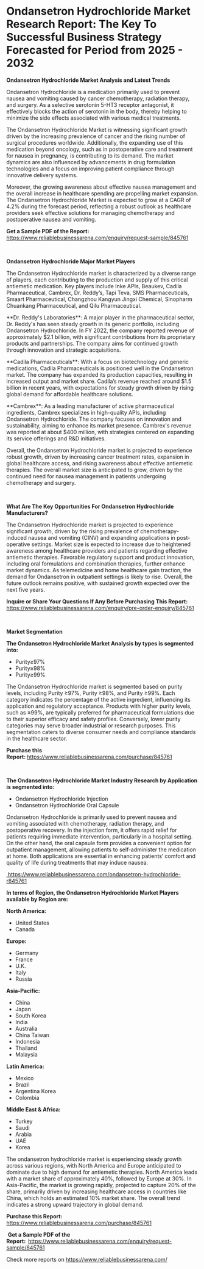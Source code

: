 <p><h1>Ondansetron Hydrochloride Market Research Report: The Key To Successful Business Strategy Forecasted for Period from 2025 - 2032</h1></p><p><strong>Ondansetron Hydrochloride Market Analysis and Latest Trends</strong></p>
<p><p>Ondansetron Hydrochloride is a medication primarily used to prevent nausea and vomiting caused by cancer chemotherapy, radiation therapy, and surgery. As a selective serotonin 5-HT3 receptor antagonist, it effectively blocks the action of serotonin in the body, thereby helping to minimize the side effects associated with various medical treatments.</p><p>The Ondansetron Hydrochloride Market is witnessing significant growth driven by the increasing prevalence of cancer and the rising number of surgical procedures worldwide. Additionally, the expanding use of this medication beyond oncology, such as in postoperative care and treatment for nausea in pregnancy, is contributing to its demand. The market dynamics are also influenced by advancements in drug formulation technologies and a focus on improving patient compliance through innovative delivery systems.</p><p>Moreover, the growing awareness about effective nausea management and the overall increase in healthcare spending are propelling market expansion. The Ondansetron Hydrochloride Market is expected to grow at a CAGR of 4.2% during the forecast period, reflecting a robust outlook as healthcare providers seek effective solutions for managing chemotherapy and postoperative nausea and vomiting.</p></p>
<p><strong>Get a Sample PDF of the Report:&nbsp;</strong> <a href="https://www.reliablebusinessarena.com/enquiry/request-sample/845761?utm_campaign=2133&utm_medium=2&utm_source=Github&utm_content=ia&utm_term=01042025&utm_id=ondansetron-hydrochloride">https://www.reliablebusinessarena.com/enquiry/request-sample/845761</a></p>
<p>&nbsp;</p>
<p><strong>Ondansetron Hydrochloride Major Market Players</strong></p>
<p><p>The Ondansetron Hydrochloride market is characterized by a diverse range of players, each contributing to the production and supply of this critical antiemetic medication. Key players include Inke APIs, Beaukev, Cadila Pharmaceutical, Cambrex, Dr. Reddy’s, Tapi Teva, SMS Pharmaceuticals, Smaart Pharmaceutical, Changzhou Kangyun Jingxi Chemical, Sinopharm Chuankang Pharmaceutical, and Qilu Pharmaceutical.</p><p>**Dr. Reddy's Laboratories**: A major player in the pharmaceutical sector, Dr. Reddy's has seen steady growth in its generic portfolio, including Ondansetron Hydrochloride. In FY 2022, the company reported revenue of approximately $2.1 billion, with significant contributions from its proprietary products and partnerships. The company aims for continued growth through innovation and strategic acquisitions.</p><p>**Cadila Pharmaceuticals**: With a focus on biotechnology and generic medications, Cadila Pharmaceuticals is positioned well in the Ondansetron market. The company has expanded its production capacities, resulting in increased output and market share. Cadila’s revenue reached around $1.5 billion in recent years, with expectations for steady growth driven by rising global demand for affordable healthcare solutions.</p><p>**Cambrex**: As a leading manufacturer of active pharmaceutical ingredients, Cambrex specializes in high-quality APIs, including Ondansetron Hydrochloride. The company focuses on innovation and sustainability, aiming to enhance its market presence. Cambrex's revenue was reported at about $400 million, with strategies centered on expanding its service offerings and R&D initiatives.</p><p>Overall, the Ondansetron Hydrochloride market is projected to experience robust growth, driven by increasing cancer treatment rates, expansion in global healthcare access, and rising awareness about effective antiemetic therapies. The overall market size is anticipated to grow, driven by the continued need for nausea management in patients undergoing chemotherapy and surgery.</p></p>
<p>&nbsp;</p>
<p><strong>What Are The Key Opportunities For Ondansetron Hydrochloride Manufacturers?</strong></p>
<p><p>The Ondansetron Hydrochloride market is projected to experience significant growth, driven by the rising prevalence of chemotherapy-induced nausea and vomiting (CINV) and expanding applications in post-operative settings. Market size is expected to increase due to heightened awareness among healthcare providers and patients regarding effective antiemetic therapies. Favorable regulatory support and product innovation, including oral formulations and combination therapies, further enhance market dynamics. As telemedicine and home healthcare gain traction, the demand for Ondansetron in outpatient settings is likely to rise. Overall, the future outlook remains positive, with sustained growth expected over the next five years.</p></p>
<p><strong>Inquire or Share Your Questions If Any Before Purchasing This Report:</strong> <a href="https://www.reliablebusinessarena.com/enquiry/pre-order-enquiry/845761?utm_campaign=2133&utm_medium=2&utm_source=Github&utm_content=ia&utm_term=01042025&utm_id=ondansetron-hydrochloride">https://www.reliablebusinessarena.com/enquiry/pre-order-enquiry/845761</a></p>
<p>&nbsp;</p>
<p><strong>Market Segmentation</strong></p>
<p><strong>The Ondansetron Hydrochloride Market Analysis by types is segmented into:</strong></p>
<p><ul><li>Purity≥97%</li><li>Purity≥98%</li><li>Purity≥99%</li></ul></p>
<p><p>The Ondansetron Hydrochloride market is segmented based on purity levels, including Purity ≥97%, Purity ≥98%, and Purity ≥99%. Each category indicates the percentage of the active ingredient, influencing its application and regulatory acceptance. Products with higher purity levels, such as ≥99%, are typically preferred for pharmaceutical formulations due to their superior efficacy and safety profiles. Conversely, lower purity categories may serve broader industrial or research purposes. This segmentation caters to diverse consumer needs and compliance standards in the healthcare sector.</p></p>
<p><strong>Purchase this Report:&nbsp;</strong><a href="https://www.reliablebusinessarena.com/purchase/845761?utm_campaign=2133&utm_medium=2&utm_source=Github&utm_content=ia&utm_term=01042025&utm_id=ondansetron-hydrochloride">https://www.reliablebusinessarena.com/purchase/845761</a></p>
<p>&nbsp;</p>
<p><strong>The Ondansetron Hydrochloride Market Industry Research by Application is segmented into:</strong></p>
<p><ul><li>Ondansetron Hydrochloride Injection</li><li>Ondansetron Hydrochloride Oral Capsule</li></ul></p>
<p><p>Ondansetron Hydrochloride is primarily used to prevent nausea and vomiting associated with chemotherapy, radiation therapy, and postoperative recovery. In the injection form, it offers rapid relief for patients requiring immediate intervention, particularly in a hospital setting. On the other hand, the oral capsule form provides a convenient option for outpatient management, allowing patients to self-administer the medication at home. Both applications are essential in enhancing patients’ comfort and quality of life during treatments that may induce nausea.</p></p>
<p><a href="https://www.reliablebusinessarena.com/ondansetron-hydrochloride-r845761?utm_campaign=2133&utm_medium=2&utm_source=Github&utm_content=ia&utm_term=01042025&utm_id=ondansetron-hydrochloride">&nbsp;https://www.reliablebusinessarena.com/ondansetron-hydrochloride-r845761</a></p>
<p><strong>In terms of Region, the Ondansetron Hydrochloride Market Players available by Region are:</strong></p>
<p>
    <p> <strong> North America: </strong>
        <ul>
            <li>United States</li>
            <li>Canada</li>
        </ul>
        </p> 
    <p> <strong> Europe: </strong>
        <ul>
            <li>Germany</li>
            <li>France</li>
            <li>U.K.</li>
            <li>Italy</li>
            <li>Russia</li>
        </ul>
        </p> 
    <p> <strong> Asia-Pacific: </strong>
        <ul>
            <li>China</li>
            <li>Japan</li>
            <li>South Korea</li>
            <li>India</li>
            <li>Australia</li>
            <li>China Taiwan</li>
            <li>Indonesia</li>
            <li>Thailand</li>
            <li>Malaysia</li>
        </ul>
        </p> 
    <p> <strong> Latin America: </strong>
        <ul>
            <li>Mexico</li>
            <li>Brazil</li>
            <li>Argentina Korea</li>
            <li>Colombia</li>
        </ul>
        </p> 
    <p> <strong> Middle East & Africa: </strong>
        <ul>
            <li>Turkey</li>
            <li>Saudi</li>
            <li>Arabia</li>
            <li>UAE</li>
            <li>Korea</li>
        </ul>
    </p>
    </p>
<p><p>The ondansetron hydrochloride market is experiencing steady growth across various regions, with North America and Europe anticipated to dominate due to high demand for antiemetic therapies. North America leads with a market share of approximately 40%, followed by Europe at 30%. In Asia-Pacific, the market is growing rapidly, projected to capture 20% of the share, primarily driven by increasing healthcare access in countries like China, which holds an estimated 10% market share. The overall trend indicates a strong upward trajectory in global demand.</p></p>
<p><strong>Purchase this Report: </strong><a href="https://www.reliablebusinessarena.com/purchase/845761?utm_campaign=2133&utm_medium=2&utm_source=Github&utm_content=ia&utm_term=01042025&utm_id=ondansetron-hydrochloride">https://www.reliablebusinessarena.com/purchase/845761</a></p>
<p>&nbsp;<strong>Get a Sample PDF of the Report:&nbsp;&nbsp;</strong><a href="https://www.reliablebusinessarena.com/enquiry/request-sample/845761?utm_campaign=2133&utm_medium=2&utm_source=Github&utm_content=ia&utm_term=01042025&utm_id=ondansetron-hydrochloride">https://www.reliablebusinessarena.com/enquiry/request-sample/845761</a></p>
<p><strong></strong></p>
<p>Check more reports on <a href="https://www.reliablebusinessarena.com/?utm_campaign=2133&utm_medium=2&utm_source=Github&utm_content=ia&utm_term=01042025&utm_id=ondansetron-hydrochloride">https://www.reliablebusinessarena.com/</a></p>